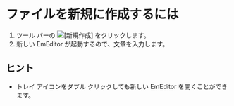 # ファイルを新規に作成するには

1. ツール バーの ![[新規作成]](../../images/filenew..png)
をクリックします。
2. 新しい EmEditor が起動するので、文章を入力します。

## ヒント

- トレイ アイコンをダブル クリックしても新しい EmEditor を開くことができます。
